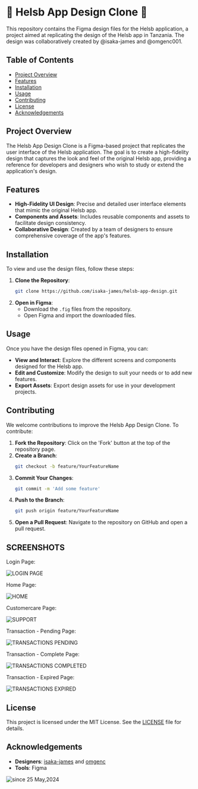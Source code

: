 # 🎨 Helsb App Design Clone 📱

This repository contains the Figma design files for the Helsb application, a project aimed at replicating the design of the Helsb app in Tanzania. The design was collaboratively created by @isaka-james and @omgenc001.

## Table of Contents

- [Project Overview](#project-overview)
- [Features](#features)
- [Installation](#installation)
- [Usage](#usage)
- [Contributing](#contributing)
- [License](#license)
- [Acknowledgements](#acknowledgements)

## Project Overview

The Helsb App Design Clone is a Figma-based project that replicates the user interface of the Helsb application. The goal is to create a high-fidelity design that captures the look and feel of the original Helsb app, providing a reference for developers and designers who wish to study or extend the application's design.

## Features

- **High-Fidelity UI Design**: Precise and detailed user interface elements that mimic the original Helsb app.
- **Components and Assets**: Includes reusable components and assets to facilitate design consistency.
- **Collaborative Design**: Created by a team of designers to ensure comprehensive coverage of the app's features.

## Installation

To view and use the design files, follow these steps:

1. **Clone the Repository**:
   ```bash
   git clone https://github.com/isaka-james/helsb-app-design.git
   ```
2. **Open in Figma**:
   - Download the `.fig` files from the repository.
   - Open Figma and import the downloaded files.

## Usage

Once you have the design files opened in Figma, you can:

- **View and Interact**: Explore the different screens and components designed for the Helsb app.
- **Edit and Customize**: Modify the design to suit your needs or to add new features.
- **Export Assets**: Export design assets for use in your development projects.

## Contributing

We welcome contributions to improve the Helsb App Design Clone. To contribute:

1. **Fork the Repository**: Click on the 'Fork' button at the top of the repository page.
2. **Create a Branch**: 
   ```bash
   git checkout -b feature/YourFeatureName
   ```
3. **Commit Your Changes**: 
   ```bash
   git commit -m 'Add some feature'
   ```
4. **Push to the Branch**: 
   ```bash
   git push origin feature/YourFeatureName
   ```
5. **Open a Pull Request**: Navigate to the repository on GitHub and open a pull request.

## SCREENSHOTS
Login Page:

![LOGIN PAGE](https://github.com/isaka-james/helsb-app-design/assets/76619967/a5797aba-62f2-4b70-adda-1aec9d1c86ef)

Home Page:

![HOME](https://github.com/isaka-james/helsb-app-design/assets/76619967/b53c2d96-96ce-43a1-8d17-12b03b77a3d5)

Customercare Page:

![SUPPORT](https://github.com/isaka-james/helsb-app-design/assets/76619967/c3ff2707-eb10-448c-aabe-f83995c58bf6)

Transaction - Pending Page:

![TRANSACTIONS PENDING](https://github.com/isaka-james/helsb-app-design/assets/76619967/747a860d-513a-4b37-96f0-6eae3e0cc11e)

Transaction - Complete Page:

![TRANSACTIONS COMPLETED](https://github.com/isaka-james/helsb-app-design/assets/76619967/1935aa68-f4c1-42bc-aafe-8686e4183680)

Transaction - Expired Page:

![TRANSACTIONS EXPIRED](https://github.com/isaka-james/helsb-app-design/assets/76619967/f75109f1-6508-4c75-bcde-fc31e7969f9e)



## License

This project is licensed under the MIT License. See the [LICENSE](LICENSE) file for details.

## Acknowledgements

- **Designers**: [isaka-james](https://github.com/isaka-james) and [omgenc](https://github.com/omgenc)
- **Tools**: Figma

<img src="https://komarev.com/ghpvc/?username=omgenc-james&label=Project%20Views&color=0e75b6&style=flat" alt="since 25 May,2024" />
